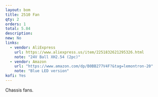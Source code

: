 ```yaml
---
layout: bom
title: 2510 Fan
qty: 2
orders: 1
total: 5.84
description: 
new: No
links: 
  - vendor: AliExpress
    url: https://www.aliexpress.us/item/2251832621295326.html
    note: "24V Ball XH2.54 (2pc)"
  - vendor: Amazon
    url: "https://www.amazon.com/dp/B0BB277V4F?&tag=lemontron-20"
    note: "Blue LED version"
kofi: Yes
---
```


Chassis fans.